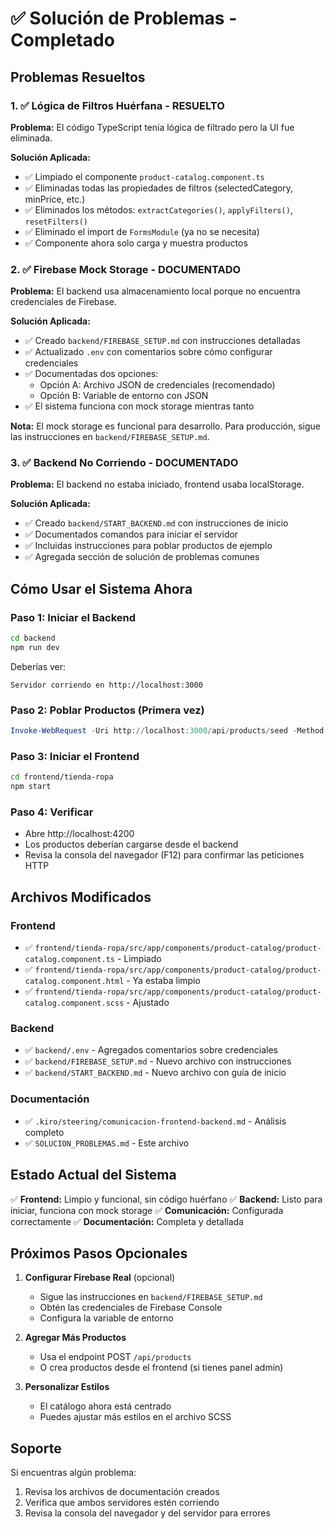 # ✅ Solución de Problemas - Completado

## Problemas Resueltos

### 1. ✅ Lógica de Filtros Huérfana - RESUELTO
**Problema:** El código TypeScript tenía lógica de filtrado pero la UI fue eliminada.

**Solución Aplicada:**
- ✅ Limpiado el componente `product-catalog.component.ts`
- ✅ Eliminadas todas las propiedades de filtros (selectedCategory, minPrice, etc.)
- ✅ Eliminados los métodos: `extractCategories()`, `applyFilters()`, `resetFilters()`
- ✅ Eliminado el import de `FormsModule` (ya no se necesita)
- ✅ Componente ahora solo carga y muestra productos

### 2. ✅ Firebase Mock Storage - DOCUMENTADO
**Problema:** El backend usa almacenamiento local porque no encuentra credenciales de Firebase.

**Solución Aplicada:**
- ✅ Creado `backend/FIREBASE_SETUP.md` con instrucciones detalladas
- ✅ Actualizado `.env` con comentarios sobre cómo configurar credenciales
- ✅ Documentadas dos opciones:
  - Opción A: Archivo JSON de credenciales (recomendado)
  - Opción B: Variable de entorno con JSON
- ✅ El sistema funciona con mock storage mientras tanto

**Nota:** El mock storage es funcional para desarrollo. Para producción, sigue las instrucciones en `backend/FIREBASE_SETUP.md`.

### 3. ✅ Backend No Corriendo - DOCUMENTADO
**Problema:** El backend no estaba iniciado, frontend usaba localStorage.

**Solución Aplicada:**
- ✅ Creado `backend/START_BACKEND.md` con instrucciones de inicio
- ✅ Documentados comandos para iniciar el servidor
- ✅ Incluidas instrucciones para poblar productos de ejemplo
- ✅ Agregada sección de solución de problemas comunes

## Cómo Usar el Sistema Ahora

### Paso 1: Iniciar el Backend
```bash
cd backend
npm run dev
```

Deberías ver:
```
Servidor corriendo en http://localhost:3000
```

### Paso 2: Poblar Productos (Primera vez)
```powershell
Invoke-WebRequest -Uri http://localhost:3000/api/products/seed -Method POST
```

### Paso 3: Iniciar el Frontend
```bash
cd frontend/tienda-ropa
npm start
```

### Paso 4: Verificar
- Abre http://localhost:4200
- Los productos deberían cargarse desde el backend
- Revisa la consola del navegador (F12) para confirmar las peticiones HTTP

## Archivos Modificados

### Frontend
- ✅ `frontend/tienda-ropa/src/app/components/product-catalog/product-catalog.component.ts` - Limpiado
- ✅ `frontend/tienda-ropa/src/app/components/product-catalog/product-catalog.component.html` - Ya estaba limpio
- ✅ `frontend/tienda-ropa/src/app/components/product-catalog/product-catalog.component.scss` - Ajustado

### Backend
- ✅ `backend/.env` - Agregados comentarios sobre credenciales
- ✅ `backend/FIREBASE_SETUP.md` - Nuevo archivo con instrucciones
- ✅ `backend/START_BACKEND.md` - Nuevo archivo con guía de inicio

### Documentación
- ✅ `.kiro/steering/comunicacion-frontend-backend.md` - Análisis completo
- ✅ `SOLUCION_PROBLEMAS.md` - Este archivo

## Estado Actual del Sistema

✅ **Frontend:** Limpio y funcional, sin código huérfano
✅ **Backend:** Listo para iniciar, funciona con mock storage
✅ **Comunicación:** Configurada correctamente
✅ **Documentación:** Completa y detallada

## Próximos Pasos Opcionales

1. **Configurar Firebase Real** (opcional)
   - Sigue las instrucciones en `backend/FIREBASE_SETUP.md`
   - Obtén las credenciales de Firebase Console
   - Configura la variable de entorno

2. **Agregar Más Productos**
   - Usa el endpoint POST `/api/products`
   - O crea productos desde el frontend (si tienes panel admin)

3. **Personalizar Estilos**
   - El catálogo ahora está centrado
   - Puedes ajustar más estilos en el archivo SCSS

## Soporte

Si encuentras algún problema:
1. Revisa los archivos de documentación creados
2. Verifica que ambos servidores estén corriendo
3. Revisa la consola del navegador y del servidor para errores
